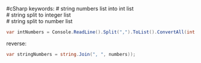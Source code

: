 #cSharp 
keywords:
	# string numbers list into int list  
	# string split to integer list  
	# string split to number list

```c#
var intNumbers = Console.ReadLine().Split(",").ToList().ConvertAll(int.Parse);
```
reverse:
```c#
var stringNumbers = string.Join(", ", numbers));
```
